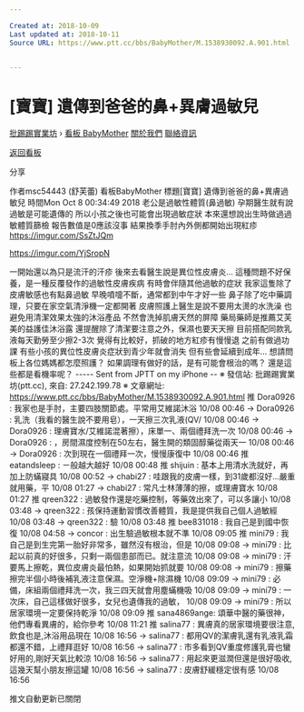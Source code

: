 ```yaml
---

Created at: 2018-10-09
Last updated at: 2018-10-11
Source URL: https://www.ptt.cc/bbs/BabyMother/M.1538930092.A.901.html


---
```


# [寶寶] 遺傳到爸爸的鼻+異膚過敏兒


[批踢踢實業坊](https://www.ptt.cc/bbs/) › [看板 BabyMother](https://www.ptt.cc/bbs/BabyMother/index.html) [關於我們](https://www.ptt.cc/about.html) [聯絡資訊](https://www.ptt.cc/contact.html)

[返回看板](https://www.ptt.cc/bbs/BabyMother/index.html)

分享

作者msc54443 (舒芙蕾)
看板BabyMother
標題\[寶寶\] 遺傳到爸爸的鼻+異膚過敏兒
時間Mon Oct 8 00:34:49 2018
老公是過敏性體質(鼻過敏) 孕期醫生就有說過敏是可能遺傳的 所以小孩之後也可能會出現過敏症狀 本來還想說出生時做過過敏體質篩檢 報告數值是0應該沒事 結果換季手肘內外側都開始出現紅疹 <https://imgur.com/SsZtJQm>

<https://imgur.com/YjSropN>

一開始還以為只是流汗的汗疹 後來去看醫生說是異位性皮膚炎… 這種問題不好保養，是一種反覆發作的過敏性皮膚疾病 有時會伴隨其他過敏的症狀 我家這隻除了皮膚敏感也有點鼻過敏 早晚噴嚏不斷，通常都到中午才好一些 鼻子除了吃中藥調理，只要在家空氣清淨機一定都開著 皮膚照護上醫生是說不要用太燙的水洗澡 也避免用清潔效果太強的沐浴產品 不然會洗掉肌膚天然的屏障 藥局藥師是推薦艾芙美的益護佳沐浴露 還提醒除了清潔要注意之外，保濕也要天天擦 目前搭配同款乳液每天勤勞至少擦2-3次 覺得有比較好，抓破的地方紅疹有慢慢退 之前有做過功課 有些小孩的異位性皮膚炎症狀到青少年就會消失 但有些會延續到成年… 想請問板上各位媽媽都怎麼照護？ 如果調理有做好的話，是有可能會根治的嗎？ 還是這些都是看機率呢？ ----- Sent from JPTT on my iPhone -- ※ 發信站: 批踢踢實業坊(ptt.cc), 來自: 27.242.199.78 ※ 文章網址: <https://www.ptt.cc/bbs/BabyMother/M.1538930092.A.901.html>
推 Dora0926 : 我家也是手肘，主要四肢關節處。平常用艾維諾沐浴 10/08 00:46
→ Dora0926 : 乳洗（我看的醫生說不要用皂），一天擦三次乳液(QV/ 10/08 00:46
→ Dora0926 : 理膚寶水/艾維諾混著擦），床單一、兩個禮拜洗一次 10/08 00:46
→ Dora0926 : ，房間濕度控制在50左右，醫生開的類固醇藥從兩天一 10/08 00:46
→ Dora0926 : 次到現在一個禮拜一次，慢慢康復中 10/08 00:46
推 eatandsleep : ㄧ般越大越好 10/08 00:48
推 shijuin : 基本上用清水洗就好，再加上防蟎寢具 10/08 00:52
→ chabi27 : 哇跟我的皮膚一樣，到31歲都沒好...嚴重就用藥，平 10/08 01:27
→ chabi27 : 常凡士林薄薄的擦，或理膚寶水 10/08 01:27
推 qreen322 : 過敏發作還是吃藥控制，等藥效出來了，可以多讓小 10/08 03:48
→ qreen322 : 孩保持運動習慣改善體質，我是提供我自己個人過敏經 10/08 03:48
→ qreen322 : 驗 10/08 03:48
推 bee831018 : 我自己是到國中恢復 10/08 04:58
→ concor : 出生驗過敏根本就不準 10/08 09:05
推 mini79 : 我自己是到生完第一胎好非常多，雖然沒有根治，但是 10/08 09:08
→ mini79 : 比起以前真的好很多，只剩一兩個患部而已。就注意流 10/08 09:08
→ mini79 : 汗要馬上擦乾，異位皮膚炎最怕熱，如果開始抓就要 10/08 09:08
→ mini79 : 擦藥擦完半個小時後補乳液注意保濕。空淨機+除濕機 10/08 09:09
→ mini79 : 必備，床組兩個禮拜洗一次，我三四天就會用塵蟎機吸 10/08 09:09
→ mini79 : 一次床，自己這樣做好很多，女兒也遺傳我的過敏， 10/08 09:09
→ mini79 : 所以居家環境一定要保持乾淨 10/08 09:09
推 sana4869ange: 頌華中醫的藥很神，他們專看異膚的，給你參考 10/08 11:21
推 salina77 : 異膚真的居家環境要很注意,飲食也是,沐浴用品現在 10/08 16:56
→ salina77 : 都用QV的潔膚乳還有乳液乳霜都還不錯，上禮拜逛好 10/08 16:56
→ salina77 : 市多看到QV重度修護乳膏也蠻好用的,剛好天氣比較涼 10/08 16:56
→ salina77 : 用起來更滋潤但還是很好吸收,這幾天幫小朋友擦這罐 10/08 16:56
→ salina77 : 皮膚舒緩穩定很有感 10/08 16:56

推文自動更新已關閉

